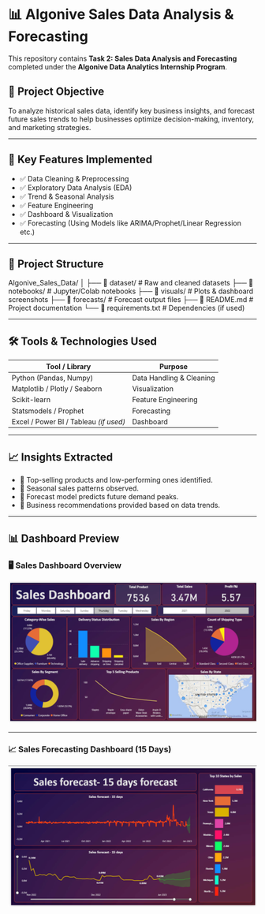 # 📊 Algonive Sales Data Analysis & Forecasting

This repository contains **Task 2: Sales Data Analysis and Forecasting** completed under the **Algonive Data Analytics Internship Program**.

## 🎯 Project Objective
To analyze historical sales data, identify key business insights, and forecast future sales trends to help businesses optimize decision-making, inventory, and marketing strategies.

---

## 🚀 Key Features Implemented
- ✅ Data Cleaning & Preprocessing  
- ✅ Exploratory Data Analysis (EDA)  
- ✅ Trend & Seasonal Analysis  
- ✅ Feature Engineering  
- ✅ Dashboard & Visualization  
- ✅ Forecasting (Using Models like ARIMA/Prophet/Linear Regression etc.)

---

## 📂 Project Structure
Algonive_Sales_Data/
│
├── 📁 dataset/ # Raw and cleaned datasets
├── 📁 notebooks/ # Jupyter/Colab notebooks
├── 📁 visuals/ # Plots & dashboard screenshots
├── 📁 forecasts/ # Forecast output files
├── 📜 README.md # Project documentation
└── 📜 requirements.txt # Dependencies (if used)


---

## 🛠️ Tools & Technologies Used
| Tool / Library         | Purpose |
|----------------------|--------|
| Python (Pandas, Numpy) | Data Handling & Cleaning |
| Matplotlib / Plotly / Seaborn | Visualization |
| Scikit-learn | Feature Engineering |
| Statsmodels / Prophet | Forecasting |
| Excel / Power BI / Tableau *(if used)* | Dashboard |

---

## 📈 Insights Extracted
- 📌 Top-selling products and low-performing ones identified.
- 📌 Seasonal sales patterns observed.
- 📌 Forecast model predicts future demand peaks.
- 📌 Business recommendations provided based on data trends.

---

## 📊 Dashboard Preview

### 🖥️ Sales Dashboard Overview
![Sales Dashboard](Sales_Dashboard.png)

---

### 📈 Sales Forecasting Dashboard (15 Days)
![Sales Forecasting](Sales_Forcasting.png)

